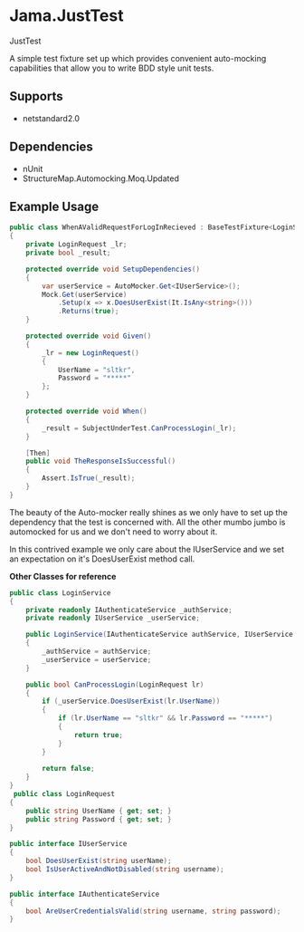 Jama.JustTest
=============

JustTest

A simple test fixture set up which provides convenient auto-mocking capabilities that allow you to write BDD style unit tests.

Supports
--------
- netstandard2.0

Dependencies
------------
- nUnit
- StructureMap.Automocking.Moq.Updated

Example Usage
-------------
```csharp
public class WhenAValidRequestForLogInRecieved : BaseTestFixture<LoginService>
{
	private LoginRequest _lr;
	private bool _result;

	protected override void SetupDependencies()
	{
		var userService = AutoMocker.Get<IUserService>();
		Mock.Get(userService)
			.Setup(x => x.DoesUserExist(It.IsAny<string>()))
			.Returns(true);
	}

	protected override void Given()
	{
		_lr = new LoginRequest()
		{
			UserName = "sltkr",
			Password = "*****"
		};
	}

	protected override void When()
	{
		_result = SubjectUnderTest.CanProcessLogin(_lr);
	}

	[Then]
	public void TheResponseIsSuccessful()
	{
		Assert.IsTrue(_result);
	}
}
```

The beauty of the Auto-mocker really shines as we only have to set up the dependency that the test is concerned with. All the other mumbo jumbo is automocked for us and we don't need to worry about it.

In this contrived example we only care about the IUserService and we set an expectation on it's DoesUserExist method call.


**Other Classes for reference**
```csharp
public class LoginService
{
	private readonly IAuthenticateService _authService;
	private readonly IUserService _userService;

	public LoginService(IAuthenticateService authService, IUserService userService)
	{
		_authService = authService;
		_userService = userService;
	}

	public bool CanProcessLogin(LoginRequest lr)
	{
		if (_userService.DoesUserExist(lr.UserName))
		{
			if (lr.UserName == "sltkr" && lr.Password == "*****")
			{
				return true;
			}
		}
		
		return false;
	}
}
 public class LoginRequest
{
	public string UserName { get; set; }
	public string Password { get; set; }
}

public interface IUserService
{
	bool DoesUserExist(string userName);
	bool IsUserActiveAndNotDisabled(string username);
}

public interface IAuthenticateService
{
	bool AreUserCredentialsValid(string username, string password);
}
```
